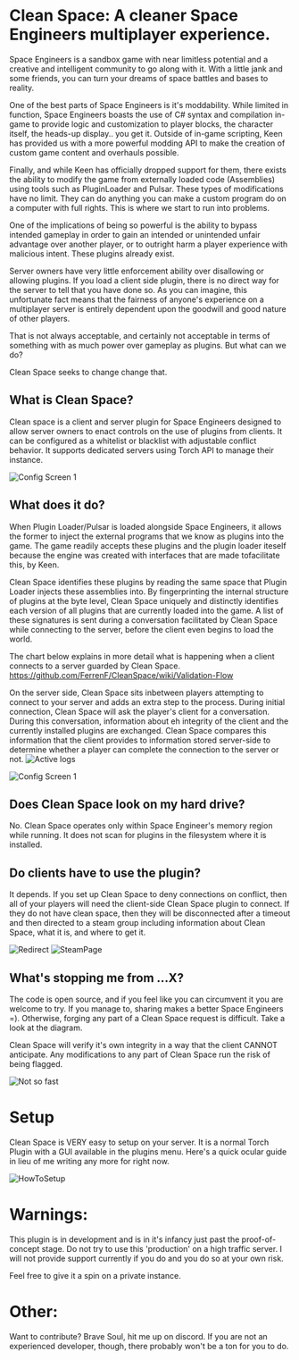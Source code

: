 # Clean Space: A cleaner Space Engineers multiplayer experience.

Space Engineers is a sandbox game with near limitless potential and a creative and intelligent community to go along with it. With a little jank and some friends, you can turn your dreams of space battles and bases to reality.

One of the best parts of Space Engineers is it's moddability. While limited in function, Space Engineers boasts the use of C# syntax and compilation in-game to provide logic and customization to player blocks, the character itself, the heads-up display.. you get it. Outside of in-game scripting, Keen has
provided us with a more powerful modding API to make the creation of custom game content and overhauls possible.

Finally, and while Keen has officially dropped support for them, there exists the ability to modify the game from externally loaded code (Assemblies) using tools such as PluginLoader and Pulsar. These types of modifications have no limit. They can do anything you can make a custom program do on a computer with full rights. This is where we start to run into problems.

One of the implications of being so powerful is the ability to bypass intended gameplay in order to gain an intended or unintended unfair advantage over another player, or to outright harm a player experience with malicious intent. These plugins already exist. 

Server owners have very little enforcement ability over disallowing or allowing plugins. If you load a client side plugin, there is no direct way for the server to tell that you have done so. As you can imagine, this unfortunate fact means that the fairness of anyone's experience on a multiplayer server is entirely dependent upon the goodwill and good nature of other players.

That is not always acceptable, and certainly not acceptable in terms of something with as much power over gameplay as plugins. But what can we do?
  



Clean Space seeks to change change that.  

## What is Clean Space?

Clean space is a client and server plugin for Space Engineers designed to allow server owners to enact controls on the use of plugins from clients. It can be configured as a whitelist or blacklist with adjustable conflict behavior. It supports dedicated servers using Torch API to manage their instance.

![Config Screen 1](ss1.png "Clean Space UI")

## What does it do?


When Plugin Loader/Pulsar is loaded alongside Space Engineers, it allows the former to inject the external programs that we know as plugins into the game. The game readily accepts these plugins and the plugin loader iteself because the engine was created with interfaces that are made tofacilitate this, by Keen. 

Clean Space identifies these plugins by reading the same space that Plugin Loader injects these assemblies into. By fingerprinting the internal structure of plugins at the byte level, Clean Space uniquely and distinctly identifies each version of all plugins that are currently loaded into the game. A list of these signatures is sent during a conversation facilitated by Clean Space while connecting to the server, before the client even begins to load the world.

The chart below explains in more detail what is happening when a client connects to a server guarded by Clean Space.
https://github.com/FerrenF/CleanSpace/wiki/Validation-Flow

On the server side, Clean Space sits inbetween players attempting to connect to your server and adds an extra step to the process. During initial connection,
Clean Space will ask the player's client for a conversation. During this conversation, information about eh integrity of the client and the currently installed plugins are exchanged. Clean Space compares this information that the client provides to information stored server-side to determine whether a player can complete the connection to the server or not.
![Active logs](ss2.png "Torch UI")

![Config Screen 1](ss5.png "Rejected")

## Does Clean Space look on my hard drive?

No. Clean Space operates only within Space Engineer's memory region while running. It does not scan for plugins in the filesystem where it is installed.

## Do clients have to use the plugin?

It depends. If you set up Clean Space to deny connections on conflict, then all of your players will need the client-side Clean Space plugin to connect.
If they do not have clean space, then they will be disconnected after a timeout and then directed to a steam group including information about Clean Space, what it is, and where to get it.

![Redirect](ss7.png "Redirect")
![SteamPage](ss6.png "Steam Information Page")

## What's stopping me from ...X?

The code is open source, and if you feel like you can circumvent it you are welcome to try. If you manage to, sharing makes a better Space Engineers =). Otherwise, forging any part of a Clean Space request is difficult. Take a look at the diagram.

Clean Space will verify it's own integrity in a way that the client CANNOT anticipate. Any modifications to any part of Clean Space run the risk of being flagged. 
  
![Not so fast](ss4.png "Tokens and encryption")


# Setup 

Clean Space is VERY easy to setup on your server. It is a normal Torch Plugin with a GUI available in the plugins menu. Here's a quick ocular guide in lieu of me writing any more for right now.

![HowToSetup](how2setup.gif "Quick Setup")


# Warnings:

This plugin is in development and is in it's infancy just past the proof-of-concept stage. Do not try to use this 'production' on a high traffic server. I will not provide support currently if you do and you do so at your own risk.

Feel free to give it a spin on a private instance.

# Other:

Want to contribute? Brave Soul, hit me up on discord. If you are not an experienced developer, though, there probably won't be a ton for you to do.